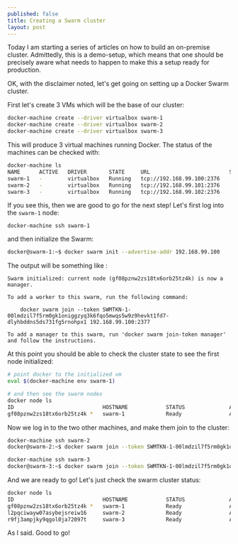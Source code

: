 ```yaml
---
published: false
title: Creating a Swarm cluster
layout: post
---
```

Today I am starting a series of articles on how to build an on-premise cluster. Admittedly, this is a demo-setup, which means that one should be precisely aware what needs to happen to make this a setup ready for production. 

OK, with the disclaimer noted, let's get going on setting up a Docker Swarm cluster. 

First let's create 3 VMs which will be the base of our cluster: 

```bash
docker-machine create --driver virtualbox swarm-1
docker-machine create --driver virtualbox swarm-2
docker-machine create --driver virtualbox swarm-3
```

This will produce 3 virtual machines running Docker. The status of the machines can be checked with:

```bash
docker-machine ls
NAME      ACTIVE   DRIVER       STATE     URL                         SWARM   DOCKER        ERRORS
swarm-1   -        virtualbox   Running   tcp://192.168.99.100:2376           v17.10.0-ce
swarm-2   -        virtualbox   Running   tcp://192.168.99.101:2376           v17.10.0-ce
swarm-3   -        virtualbox   Running   tcp://192.168.99.102:2376           v17.10.0-ce
```

If you see this, then we are good to go for the next step! Let's first log into the `swarm-1` node:

```
docker-machine ssh swarm-1
```

and then initialize the Swarm:

```bash
docker@swarm-1:~$ docker swarm init --advertise-addr 192.168.99.100
```


The output will be something like :

```
Swarm initialized: current node (gf08pznw2zs18tx6orb25tz4k) is now a manager.

To add a worker to this swarm, run the following command:

    docker swarm join --token SWMTKN-1-00lmdzil7f5rm0gk1oniggzyq3k6fqo5mwqs5w9z9hevkt1fd7-dlyhbddns5ds731fg5rnohpx1 192.168.99.100:2377

To add a manager to this swarm, run 'docker swarm join-token manager' and follow the instructions.
```

At this point you should be able to check the cluster state to see the first node initialized:

```bash
# point docker to the initialized vm
eval $(docker-machine env swarm-1)

# and then see the swarm nodes
docker node ls
ID                            HOSTNAME            STATUS              AVAILABILITY        MANAGER STATUS
gf08pznw2zs18tx6orb25tz4k *   swarm-1             Ready               Active              Leader
```

Now we log in to the two other machines, and make them join to the cluster:

```bash
docker-machine ssh swarm-2
docker@swarm-2:~$ docker swarm join --token SWMTKN-1-00lmdzil7f5rm0gk1oniggzyq3k6fqo5mwqs5w9z9hevkt1fd7-dlyhbddns5ds731fg5rnohpx1 192.168.99.100:2377

docker-machine ssh swarm-3
docker@swarm-3:~$ docker swarm join --token SWMTKN-1-00lmdzil7f5rm0gk1oniggzyq3k6fqo5mwqs5w9z9hevkt1fd7-dlyhbddns5ds731fg5rnohpx1 192.168.99.100:2377
```

And we are ready to go! Let's just check the swarm cluster status:

```bash
docker node ls
ID                            HOSTNAME            STATUS              AVAILABILITY        MANAGER STATUS
gf08pznw2zs18tx6orb25tz4k *   swarm-1             Ready               Active              Leader
l2pqciwayw07asybejsreiw16     swarm-2             Ready               Active
r9fj3ampjky9qgol0ja72097t     swarm-3             Ready               Active
```

As I said. Good to go!